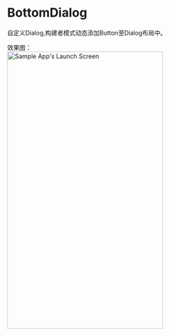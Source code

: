 # BottomDialog
自定义Dialog,构建者模式动态添加Button至Dialog布局中。<br/>

效果图：<br/>
<img src="https://github.com/xing16/BottomDialog/raw/master/screenshot/device-2017-04-15-173902.png" width=360 height=640 alt="Sample App's Launch Screen">

